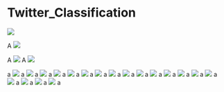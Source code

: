 # Twitter_Classification


<img src = "./mode_5/images/image1.png">

A
<img src = "./mode_5/images/image2.png">

A
<img src = "./mode_5/images/image3.png">
A
<img src = "./mode_5/images/image4.png">

a
<img src = "./mode_5/images/image5.png">
a
<img src = "./mode_5/images/image6.png">
a
<img src = "./mode_5/images/image7.png">
a
<img src = "./mode_5/images/image8.png">
a
<img src = "./mode_5/images/image9.png">
a
<img src = "./mode_5/images/image10.png">
a
<img src = "./mode_5/images/image11.png">
a
<img src = "./mode_5/images/image12.png">
a
<img src = "./mode_5/images/image12.1.png">
a
<img src = "./mode_5/images/image12.2.png">
a
<img src = "./mode_5/images/image13.png">
a
<img src = "./mode_5/images/image14.png">
a
<img src = "./mode_5/images/image15.png">
a
<img src = "./mode_5/images/image16.png">
a
<img src = "./mode_5/images/image17.png">
a
<img src = "./mode_5/images/image18.png">
a
<img src = "./mode_5/images/image18.1.png">
a
<img src = "./mode_5/images/image19.png">
a
<img src = "./mode_5/images/image20.png">
a
